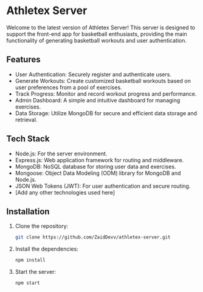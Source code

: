# Athletex Server

Welcome to the latest version of Athletex Server! This server is designed to support the front-end app for basketball enthusiasts, providing the main functionality of generating basketball workouts and user authentication.

## Features

- User Authentication: Securely register and authenticate users.
- Generate Workouts: Create customized basketball workouts based on user preferences from a pool of exercises.
- Track Progress: Monitor and record workout progress and performance.
- Admin Dashboard: A simple and intuitive dashboard for managing exercises.
- Data Storage: Utilize MongoDB for secure and efficient data storage and retrieval.

## Tech Stack

- Node.js: For the server environment.
- Express.js: Web application framework for routing and middleware.
- MongoDB: NoSQL database for storing user data and exercises.
- Mongoose: Object Data Modeling (ODM) library for MongoDB and Node.js.
- JSON Web Tokens (JWT): For user authentication and secure routing.
- [Add any other technologies used here]

## Installation

1. Clone the repository:

    ```bash
    git clone https://github.com/ZaidDevv/athletex-server.git
    ```

2. Install the dependencies:

    ```bash
    npm install
    ```

3. Start the server:

    ```bash
    npm start
    ```